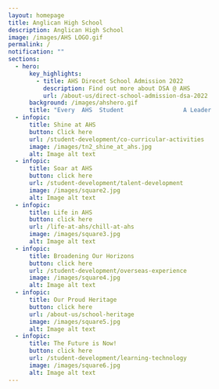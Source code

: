 ```yaml
---
layout: homepage
title: Anglican High School
description: Anglican High School
image: /images/AHS LOGO.gif
permalink: /
notification: ""
sections:
  - hero:
      key_highlights:
        - title: AHS Direcet School Admission 2022
          description: Find out more about DSA @ AHS
          url: /about-us/direct-school-admission-dsa-2022
      background: /images/ahshero.gif
      title: "Every  AHS  Student                 A Leader              "
  - infopic:
      title: Shine at AHS
      button: Click here
      url: /student-development/co-curricular-activities
      image: /images/tn2_shine_at_ahs.jpg
      alt: Image alt text
  - infopic:
      title: Soar at AHS
      button: click here
      url: /student-development/talent-development
      image: /images/square2.jpg
      alt: Image alt text
  - infopic:
      title: Life in AHS
      button: click here
      url: /life-at-ahs/chill-at-ahs
      image: /images/square3.jpg
      alt: Image alt text
  - infopic:
      title: Broadening Our Horizons
      button: click here
      url: /student-development/overseas-experience
      image: /images/square4.jpg
      alt: Image alt text
  - infopic:
      title: Our Proud Heritage
      button: click here
      url: /about-us/school-heritage
      image: /images/square5.jpg
      alt: Image alt text
  - infopic:
      title: The Future is Now!
      button: click here
      url: /student-development/learning-technology
      image: /images/square6.jpg
      alt: Image alt text
---
```

